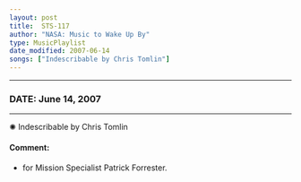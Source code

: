 ```yaml
---
layout: post
title:  STS-117
author: "NASA: Music to Wake Up By"
type: MusicPlaylist
date_modified: 2007-06-14
songs: ["Indescribable by Chris Tomlin"]
---
```


----
### DATE: June 14, 2007
----
✺ Indescribable by Chris Tomlin

#### Comment:
* for Mission Specialist Patrick Forrester.



<br/>
<center>
	<a target="_blank"
	   href="https://twitter.com/intent/tweet?hashtags=Space,NASA,Playlist,NASAWakeupCalls,SpaceProgram&text={{ page.author}}, '{{ page.songs.first }}' {{ page.title }}, {{ page.date | date: '%B %d, %Y' }}. {{ site.url }}{{ page.url }}&via=nasawakeupcalls"><i class="fab fa-twitter" alt="Tweet this page" style="font-size: 1.3em;"></i></a>
	&nbsp; 	<i class="fas fa-user-astronaut" style="font-size: 1.5em;"></i> &nbsp;
    <a type="amzn" search="'Indescribable by Chris Tomlin'" category="popular music">
    <i class="fab fa-amazon" style="font-size: 1.3em;"></i></a>
</center>
